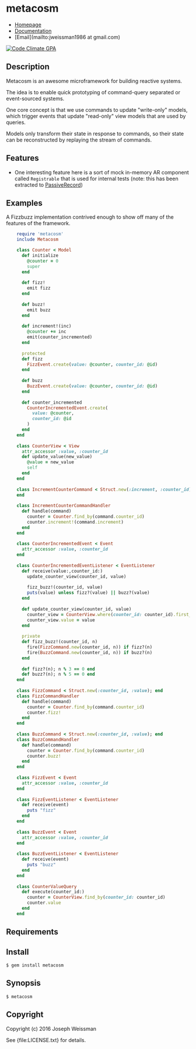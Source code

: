 # metacosm

* [Homepage](https://rubygems.org/gems/metacosm)
* [Documentation](http://rubydoc.info/gems/metacosm/frames)
* [Email](mailto:jweissman1986 at gmail.com)

[![Code Climate GPA](https://codeclimate.com/github/deepcerulean/metacosm/badges/gpa.svg)](https://codeclimate.com/github/deepcerulean/metacosm)

## Description

Metacosm is an awesome microframework for building reactive systems.

The idea is to enable quick prototyping of command-query separated or event-sourced systems.

One core concept is that we use commands to update "write-only" models, 
which trigger events that update "read-only" view models that are used by queries. 

Models only transform their state in response to commands, so their state can be reconstructed by replaying the stream of commands.

## Features

 - One interesting feature here is a sort of mock in-memory AR component called `Registrable` that is used for internal tests (note: this has been extracted to [PassiveRecord](http://github.com/deepcerulean/passive_record))

## Examples

A Fizzbuzz implementation contrived enough to show off many of the features of the framework.

````ruby
    require 'metacosm'
    include Metacosm

    class Counter < Model
      def initialize
        @counter = 0
        super
      end
    
      def fizz!
        emit fizz
      end
    
      def buzz!
        emit buzz
      end
    
      def increment!(inc)
        @counter += inc
        emit(counter_incremented)
      end
    
      protected
      def fizz
        FizzEvent.create(value: @counter, counter_id: @id)
      end
    
      def buzz
        BuzzEvent.create(value: @counter, counter_id: @id)
      end
    
      def counter_incremented
        CounterIncrementedEvent.create(
          value: @counter, 
          counter_id: @id
        )
      end
    end
    
    class CounterView < View
      attr_accessor :value, :counter_id
      def update_value(new_value)
        @value = new_value
        self
      end
    end
    
    class IncrementCounterCommand < Struct.new(:increment, :counter_id)
    end
    
    class IncrementCounterCommandHandler
      def handle(command)
        counter = Counter.find_by(command.counter_id)
        counter.increment!(command.increment)
      end
    end
    
    class CounterIncrementedEvent < Event
      attr_accessor :value, :counter_id
    end
    
    class CounterIncrementedEventListener < EventListener
      def receive(value:,counter_id:)
        update_counter_view(counter_id, value)
    
        fizz_buzz!(counter_id, value)
        puts(value) unless fizz?(value) || buzz?(value)
      end
    
      def update_counter_view(counter_id, value)
        counter_view = CounterView.where(counter_id: counter_id).first_or_create
        counter_view.value = value
      end
    
      private
      def fizz_buzz!(counter_id, n)
        fire(FizzCommand.new(counter_id, n)) if fizz?(n)
        fire(BuzzCommand.new(counter_id, n)) if buzz?(n)
      end
    
      def fizz?(n); n % 3 == 0 end
      def buzz?(n); n % 5 == 0 end
    end
    
    class FizzCommand < Struct.new(:counter_id, :value); end
    class FizzCommandHandler
      def handle(command)
        counter = Counter.find_by(command.counter_id)
        counter.fizz!
      end
    end
    
    class BuzzCommand < Struct.new(:counter_id, :value); end
    class BuzzCommandHandler
      def handle(command)
        counter = Counter.find_by(command.counter_id)
        counter.buzz!
      end
    end
    
    class FizzEvent < Event
      attr_accessor :value, :counter_id
    end
    
    class FizzEventListener < EventListener
      def receive(event)
        puts "fizz"
      end
    end
    
    class BuzzEvent < Event
      attr_accessor :value, :counter_id
    end
    
    class BuzzEventListener < EventListener
      def receive(event)
        puts "buzz"
      end
    end
    
    class CounterValueQuery
      def execute(counter_id:)
        counter = CounterView.find_by(counter_id: counter_id)
        counter.value
      end
    end
````

## Requirements

## Install

    $ gem install metacosm

## Synopsis

    $ metacosm

## Copyright

Copyright (c) 2016 Joseph Weissman

See {file:LICENSE.txt} for details.
